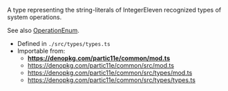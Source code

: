 A type representing the string-literals of IntegerEleven recognized types of system operations.

See also [OperationEnum](constants?id=operationenum).

- Defined in `./src/types/types.ts`
- Importable from:
  - **https://denopkg.com/partic11e/common/mod.ts**
  - https://denopkg.com/partic11e/common/src/mod.ts
  - https://denopkg.com/partic11e/common/src/types/mod.ts
  - https://denopkg.com/partic11e/common/src/types/types.ts